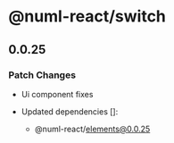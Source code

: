 # @numl-react/switch

## 0.0.25

### Patch Changes

- Ui component fixes

- Updated dependencies []:
  - @numl-react/elements@0.0.25
